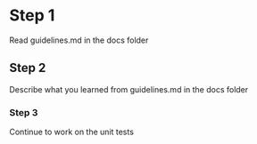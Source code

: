 # Step 1

Read guidelines.md in the docs folder

## Step 2

Describe what you learned from guidelines.md in the docs folder

### Step 3

Continue to work on the unit tests
